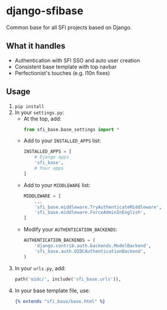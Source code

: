 django-sfibase
==============

Common base for all SFI projects based on Django.

## What it handles
* Authentication with SFI SSO and auto user creation
* Consistent base template with top navbar
* Perfectionist's touches (e.g. l10n fixes)

## Usage
1. `pip install `
2. In your `settings.py`:
   * At the top, add:
     ```python
     from sfi_base.base_settings import *
     ```
   * Add to your `INSTALLED_APPS` list:
     ```python
     INSTALLED_APPS = [
         # Django apps
         'sfi_base',
         # Your apps
     ]
     ```
   * Add to your `MIDDLEWARE` list:
     ```python
     MIDDLEWARE = [
         ...
         'sfi_base.middleware.TryAuthenticateMiddleware',
         'sfi_base.middleware.ForceAdminInEnglish',
     ]
     ```
   * Modify your `AUTHENTICATION_BACKENDS`:
     ```python
     AUTHENTICATION_BACKENDS = (
         'django.contrib.auth.backends.ModelBackend',
         'sfi_base.auth.OIDCAuthenticationBackend',
     )
     ```
3. In your `urls.py`, add:
   ```python
   path('oidc/', include('sfi_base.urls')),
   ```
4. In your base template file, use:
   ```djangotemplate
   {% extends "sfi_base/base.html" %}
   ```
